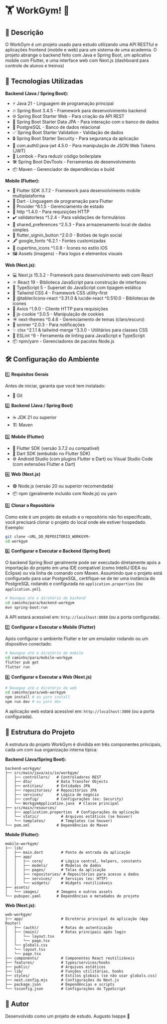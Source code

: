 # 🏋️ WorkGym! 💪

## 📜 Descrição

O WorkGym é um projeto usado para estudo utilizando uma API RESTful e aplicações frontend (mobile e web) para um sistema de uma academia. O projeto abrange o backend feito com Java e Spring Boot, um aplicativo mobile com Flutter, e uma interface web com Next.js (dashboard para controle de alunos e treinos)


## 🚀 Tecnologias Utilizadas

**Backend (Java / Spring Boot):**
*   ⚡ Java 21 - Linguagem de programação principal
*   🔥 Spring Boot 3.4.5 - Framework para desenvolvimento backend
*   🌐 Spring Boot Starter Web - Para criação da API REST
*   💾 Spring Boot Starter Data JPA - Para interação com o banco de dados
*   🐘 PostgreSQL - Banco de dados relacional
*   ✅ Spring Boot Starter Validation - Validação de dados
*   🔒 Spring Boot Starter Security - Para segurança da aplicação
*   🔑 com.auth0:java-jwt 4.5.0 - Para manipulação de JSON Web Tokens (JWT)
*   📄 Lombok - Para reduzir código boilerplate
*   🛠️ Spring Boot DevTools - Ferramentas de desenvolvimento
*   📦 Maven - Gerenciador de dependências e build

**Mobile (Flutter):**
*   📱 Flutter SDK 3.7.2 - Framework para desenvolvimento mobile multiplataforma
*   🎯 Dart - Linguagem de programação para Flutter
*   🧱 Provider ^6.1.5 - Gerenciamento de estado
*   🔗 http ^1.4.0 - Para requisições HTTP
*   ✔️ validatorless ^1.2.4 - Para validações de formulários
*   📝 shared_preferences ^2.5.3 - Para armazenamento local de dados simples
*   👤 flutter_signin_button ^2.0.0 - Botões de login social
*   🖋️ google_fonts ^6.2.1 - Fontes customizadas
*   🎨 cupertino_icons ^1.0.8 - Ícones no estilo iOS
*   🖼️ Assets (imagens) - Para logos e elementos visuais

**Web (Next.js):**
*   💻 Next.js 15.3.2 - Framework para desenvolvimento web com React
*   ⚛️ React 19 - Biblioteca JavaScript para construção de interfaces
*   🔷 TypeScript 5 - Superset do JavaScript com tipagem estática
*   💨 Tailwind CSS 4 - Framework CSS utility-first
*   🧩 @tabler/icons-react ^3.31.0 & lucide-react ^0.510.0 - Bibliotecas de ícones
*   🔄 Axios ^1.9.0 - Cliente HTTP para requisições
*   🍪 js-cookie ^3.0.5 - Manipulação de cookies
*   ☀️ next-themes ^0.4.6 - Gerenciamento de temas (claro/escuro)
*   📢 sonner ^2.0.3 - Para notificações
*   ✨ clsx ^2.1.1 & tailwind-merge ^3.3.0 - Utilitários para classes CSS
*   📜 ESLint ^9 - Ferramenta de linting para JavaScript e TypeScript
*   📦 npm/yarn - Gerenciadores de pacotes Node.js



## 🛠️ Configuração do Ambiente

1️⃣ **Requisitos Gerais**

Antes de iniciar, garanta que você tem instalado:
*   🔗 Git

2️⃣ **Backend (Java / Spring Boot)**

*   ☕ JDK 21 ou superior
*   🏗️ Maven

3️⃣ **Mobile (Flutter)**

*   📱 Flutter SDK (versão 3.7.2 ou compatível)
*   🎯 Dart SDK (embutido no Flutter SDK)
*   ⚙️ Android Studio (com plugins Flutter e Dart) ou Visual Studio Code (com extensões Flutter e Dart)

4️⃣ **Web (Next.js)**

*   🟢 Node.js (versão 20 ou superior recomendada)
*   📦 npm (geralmente incluído com Node.js) ou yarn

5️⃣ **Clonar o Repositório**

Como este é um projeto de estudo e o repositório não foi especificado, você precisará clonar o projeto do local onde ele estiver hospedado. Exemplo:

```bash
git clone <URL_DO_REPOSITORIO_WORKGYM>
cd workgym
```

6️⃣ **Configurar e Executar o Backend (Spring Boot)**

O backend Spring Boot geralmente pode ser executado diretamente após a importação do projeto em uma IDE compatível (como IntelliJ IDEA ou Eclipse) ou via linha de comando com Maven. Assumindo que o projeto está configurado para usar PostgreSQL, certifique-se de ter uma instância do PostgreSQL rodando e configurada no `application.properties` (ou `application.yml`).

```bash
# Navegue até o diretório do backend
cd caminho/para/backend-workgym
mvn spring-boot:run
```
A API estará acessível em: `http://localhost:8080` (ou a porta configurada).

7️⃣ **Configurar e Executar o Mobile (Flutter)**

Após configurar o ambiente Flutter e ter um emulador rodando ou um dispositivo conectado:

```bash
# Navegue até o diretório do mobile
cd caminho/para/mobile-workgym
flutter pub get
flutter run
```

8️⃣ **Configurar e Executar a Web (Next.js)**

```bash
# Navegue até o diretório da web
cd caminho/para/web-workgym
npm install # ou yarn install
npm run dev # ou yarn dev
```
A aplicação web estará acessível em: `http://localhost:3000` (ou a porta configurada).

## 📂 Estrutura do Projeto

A estrutura do projeto WorkGym é dividida em três componentes principais, cada um com sua organização interna típica:

**Backend (Java/Spring Boot):**
```
backend-workgym/
├── src/main/java/ais/io/workgym/
│   ├── controllers/   # Controladores REST
│   ├── dto/           # Data Transfer Objects
│   ├── entities/      # Entidades JPA
│   ├── repositories/  # Repositórios JPA
│   ├── services/      # Lógica de negócio
│   ├── config/        # Configurações (ex: Security)
│   └── WorkgymApplication.java  # Classe principal
├── src/main/resources/
│   ├── application.properties  # Configurações da aplicação
│   └── static/          # Arquivos estáticos (se houver)
│   └── templates/       # Templates (se houver)
└── pom.xml            # Dependências do Maven
```

**Mobile (Flutter):**
```
mobile-workgym/
├── lib/
│   ├── main.dart        # Ponto de entrada da aplicação
│   ├── app/
│   │   ├── core/        # Lógica central, helpers, constants
│   │   ├── models/      # Modelos de dados
│   │   ├── pages/       # Telas da aplicação
│   │   ├── repositories/ # Repositórios para acesso a dados
│   │   ├── services/    # Serviços (ex: HTTP)
│   │   └── widgets/     # Widgets reutilizáveis
├── assets/
│   └── images/        # Imagens e outros assets
└── pubspec.yaml       # Dependências e metadados do projeto
```

**Web (Next.js):**
```
web-workgym/
├── app/                 # Diretório principal da aplicação (App Router)
│   ├── (auth)/          # Rotas de autenticação
│   ├── (main)/          # Rotas principais após login
│   │   └── layout.tsx
│   │   └── page.tsx
│   └── globals.css
│   └── layout.tsx
│   └── page.tsx
├── components/          # Componentes React reutilizáveis
├── features/            # types/services/hooks
├── public/              # Arquivos estáticos
├── lib/                 # Funções utilitárias, hooks
├── styles/              # Estilos globais (se não usar globals.css)
├── next.config.mjs      # Configurações do Next.js
├── package.json         # Dependências e scripts
└── tsconfig.json        # Configurações do TypeScript
```

## 👤 Autor

Desenvolvido como um projeto de estudo. Augusto Iseppe 🚀

